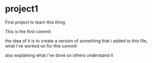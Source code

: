 # project1
First project to learn this thing


This is the first commit

the idea of it is to create a version of something that i added to this file, what i've worked on for this commit

also explaining what i've done so others understand it
